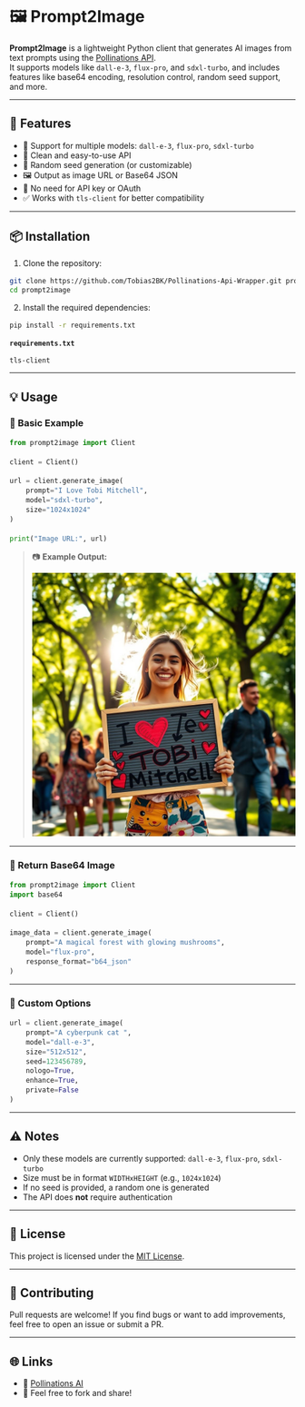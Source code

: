 # 🖼️ Prompt2Image

**Prompt2Image** is a lightweight Python client that generates AI images from text prompts using the [Pollinations API](https://pollinations.ai/).  
It supports models like `dall-e-3`, `flux-pro`, and `sdxl-turbo`, and includes features like base64 encoding, resolution control, random seed support, and more.

---

## 🚀 Features

- 🔄 Support for multiple models: `dall-e-3`, `flux-pro`, `sdxl-turbo`
- 📝 Clean and easy-to-use API
- 🧠 Random seed generation (or customizable)
- 🖼️ Output as image URL or Base64 JSON
- 🧪 No need for API key or OAuth
- ✅ Works with `tls-client` for better compatibility

---

## 📦 Installation

1. Clone the repository:
```bash
git clone https://github.com/Tobias2BK/Pollinations-Api-Wrapper.git prompt2image
cd prompt2image
```

2. Install the required dependencies:
```bash
pip install -r requirements.txt
```

**`requirements.txt`**
```
tls-client
```

---

## 💡 Usage

### 🔹 Basic Example

```python
from prompt2image import Client

client = Client()

url = client.generate_image(
    prompt="I Love Tobi Mitchell",
    model="sdxl-turbo",
    size="1024x1024"
)

print("Image URL:", url)
```

> 📷 **Example Output:**
>
> ![Example](./image/example.jpg)

---

### 🔹 Return Base64 Image

```python
from prompt2image import Client
import base64

client = Client()

image_data = client.generate_image(
    prompt="A magical forest with glowing mushrooms",
    model="flux-pro",
    response_format="b64_json"
)

```

---

### 🔹 Custom Options

```python
url = client.generate_image(
    prompt="A cyberpunk cat ",
    model="dall-e-3",
    size="512x512",
    seed=123456789,
    nologo=True,
    enhance=True,
    private=False
)
```

---

## ⚠️ Notes

- Only these models are currently supported: `dall-e-3`, `flux-pro`, `sdxl-turbo`
- Size must be in format `WIDTHxHEIGHT` (e.g., `1024x1024`)
- If no seed is provided, a random one is generated
- The API does **not** require authentication

---

## 📄 License

This project is licensed under the [MIT License](LICENSE).

---

## 🙌 Contributing

Pull requests are welcome! If you find bugs or want to add improvements, feel free to open an issue or submit a PR.

---

## 🌐 Links

- 🔗 [Pollinations AI](https://pollinations.ai/)
- 💬 Feel free to fork and share!
